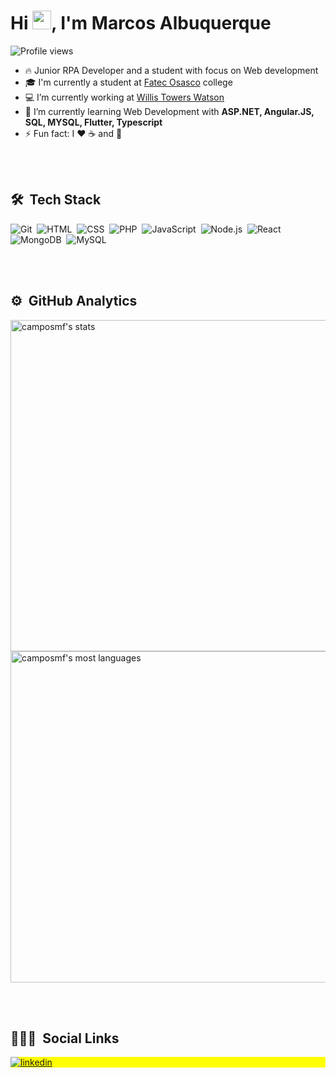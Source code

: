 <h1 align="left">Hi <img src="https://raw.githubusercontent.com/kaueMarques/kaueMarques/master/hi.gif" width="30px">, I'm Marcos Albuquerque</h1>
<p align="left"> <img src="https://komarev.com/ghpvc/?username=camposmf&color=yellow" alt="Profile views" /> </p>

- 🔥 Junior RPA Developer and a student with focus on Web development
- 🎓 I'm currently a student at [Fatec Osasco](https://fatecosasco.edu.br/fatec/) college
- 💻 I’m currently working at [Willis Towers Watson](https://www.wtwco.com/pt-BR)
- 🌱 I’m currently learning Web Development with **ASP.NET, Angular.JS, SQL, MYSQL, Flutter, Typescript**
- ⚡ Fun fact:  I ❤️️ ☕ and 🎸

<br><br>

## 🛠 &nbsp;Tech Stack

![Git](https://img.shields.io/badge/-Git-05122A?style=flat&logo=git)&nbsp;
![HTML](https://img.shields.io/badge/-HTML-05122A?style=flat&logo=HTML5)&nbsp;
![CSS](https://img.shields.io/badge/-CSS-05122A?style=flat&logo=CSS3&logoColor=1572B6)&nbsp;
![PHP](https://img.shields.io/badge/-PHP-05122A?style=flat&logo=php)&nbsp;
![JavaScript](https://img.shields.io/badge/-JavaScript-05122A?style=flat&logo=javascript)&nbsp;
![Node.js](https://img.shields.io/badge/-Node.js-05122A?style=flat&logo=node.js)&nbsp;
![React](https://img.shields.io/badge/-React-05122A?style=flat&logo=react)&nbsp;
![MongoDB](https://img.shields.io/badge/MongoDB-05122A?style=flat&logo=mongodb)&nbsp;
![MySQL](https://img.shields.io/badge/MySQL-05122A?style=flat&logo=mysql&logoColor=white)&nbsp;

<br><br>

## ⚙️ &nbsp;GitHub Analytics

<p align="left">
<img width="530em" src="https://github-readme-stats.vercel.app/api?username=camposmf&show_icons=true&theme=vision-friendly-dark" alt="camposmf's stats"/>
<img width="530em" src="https://github-readme-stats.vercel.app/api/top-langs/?username=camposmf&layout=compact&theme=vision-friendly-dark" alt="camposmf's most languages"/>
</p>

<br><br>

## 👨🏽‍🦲 &nbsp;Social Links

<p align="left" style="background:yellow">
<a href="https://www.linkedin.com/in/marcos-albuquerque-0146b2172/" target="_blank">
  <img align="center" src="https://img.shields.io/badge/-marcosalbuquerque-05122A?style=flat&logo=linkedin" alt="linkedin"/>
</a>
</p>

